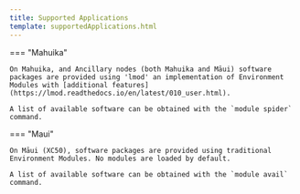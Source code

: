 ```yaml
---
title: Supported Applications
template: supportedApplications.html
---
```


=== "Mahuika"

    On Mahuika, and Ancillary nodes (both Mahuika and Māui) software packages are provided using 'lmod' an implementation of Environment Modules with [additional features](https://lmod.readthedocs.io/en/latest/010_user.html).
    
    A list of available software can be obtained with the `module spider` command.

=== "Maui"

    On Māui (XC50), software packages are provided using traditional Environment Modules. No modules are loaded by default.
    
    A list of available software can be obtained with the `module avail` command.
